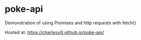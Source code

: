 # poke-api
Demonstration of using Promises and http requests with fetch()

Hosted at: https://charlesvill.github.io/poke-api/
